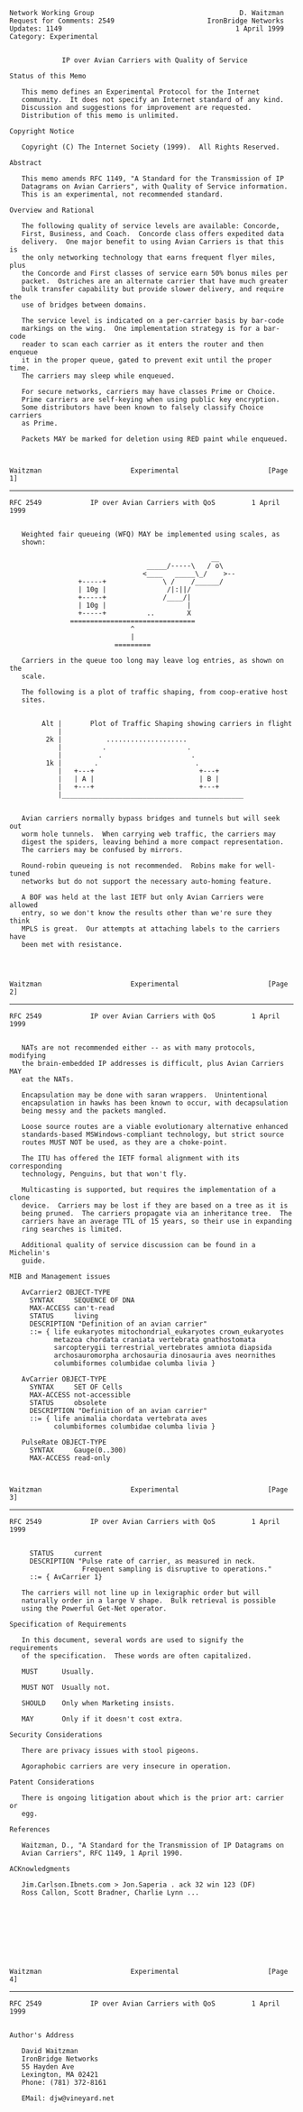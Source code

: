    Network Working Group                                    D. Waitzman
    Request for Comments: 2549                       IronBridge Networks
    Updates: 1149                                           1 April 1999
    Category: Experimental


                 IP over Avian Carriers with Quality of Service

    Status of this Memo

       This memo defines an Experimental Protocol for the Internet
       community.  It does not specify an Internet standard of any kind.
       Discussion and suggestions for improvement are requested.
       Distribution of this memo is unlimited.

    Copyright Notice

       Copyright (C) The Internet Society (1999).  All Rights Reserved.

    Abstract

       This memo amends RFC 1149, "A Standard for the Transmission of IP
       Datagrams on Avian Carriers", with Quality of Service information.
       This is an experimental, not recommended standard.

    Overview and Rational

       The following quality of service levels are available: Concorde,
       First, Business, and Coach.  Concorde class offers expedited data
       delivery.  One major benefit to using Avian Carriers is that this is
       the only networking technology that earns frequent flyer miles, plus
       the Concorde and First classes of service earn 50% bonus miles per
       packet.  Ostriches are an alternate carrier that have much greater
       bulk transfer capability but provide slower delivery, and require the
       use of bridges between domains.

       The service level is indicated on a per-carrier basis by bar-code
       markings on the wing.  One implementation strategy is for a bar-code
       reader to scan each carrier as it enters the router and then enqueue
       it in the proper queue, gated to prevent exit until the proper time.
       The carriers may sleep while enqueued.

       For secure networks, carriers may have classes Prime or Choice.
       Prime carriers are self-keying when using public key encryption.
       Some distributors have been known to falsely classify Choice carriers
       as Prime.

       Packets MAY be marked for deletion using RED paint while enqueued.



    Waitzman                      Experimental                      [Page 1]

------------------------------------------------------------------------

``` newpage
RFC 2549            IP over Avian Carriers with QoS         1 April 1999


   Weighted fair queueing (WFQ) MAY be implemented using scales, as
   shown:

                                                  __
                                  _____/-----\   / o\
                                 <____   _____\_/    >--
                 +-----+              \ /    /______/
                 | 10g |               /|:||/
                 +-----+              /____/|
                 | 10g |                    |
                 +-----+          ..        X
               ===============================
                              ^
                              |
                          =========

   Carriers in the queue too long may leave log entries, as shown on the
   scale.

   The following is a plot of traffic shaping, from coop-erative host
   sites.


        Alt |       Plot of Traffic Shaping showing carriers in flight
            |
         2k |           ....................
            |          .                    .
            |         .                      .
         1k |        .                        .
            |   +---+                          +---+
            |   | A |                          | B |
            |   +---+                          +---+
            |_____________________________________________


   Avian carriers normally bypass bridges and tunnels but will seek out
   worm hole tunnels.  When carrying web traffic, the carriers may
   digest the spiders, leaving behind a more compact representation.
   The carriers may be confused by mirrors.

   Round-robin queueing is not recommended.  Robins make for well-tuned
   networks but do not support the necessary auto-homing feature.

   A BOF was held at the last IETF but only Avian Carriers were allowed
   entry, so we don't know the results other than we're sure they think
   MPLS is great.  Our attempts at attaching labels to the carriers have
   been met with resistance.




Waitzman                      Experimental                      [Page 2]
```

------------------------------------------------------------------------

``` newpage
RFC 2549            IP over Avian Carriers with QoS         1 April 1999


   NATs are not recommended either -- as with many protocols, modifying
   the brain-embedded IP addresses is difficult, plus Avian Carriers MAY
   eat the NATs.

   Encapsulation may be done with saran wrappers.  Unintentional
   encapsulation in hawks has been known to occur, with decapsulation
   being messy and the packets mangled.

   Loose source routes are a viable evolutionary alternative enhanced
   standards-based MSWindows-compliant technology, but strict source
   routes MUST NOT be used, as they are a choke-point.

   The ITU has offered the IETF formal alignment with its corresponding
   technology, Penguins, but that won't fly.

   Multicasting is supported, but requires the implementation of a clone
   device.  Carriers may be lost if they are based on a tree as it is
   being pruned.  The carriers propagate via an inheritance tree.  The
   carriers have an average TTL of 15 years, so their use in expanding
   ring searches is limited.

   Additional quality of service discussion can be found in a Michelin's
   guide.

MIB and Management issues

   AvCarrier2 OBJECT-TYPE
     SYNTAX     SEQUENCE OF DNA
     MAX-ACCESS can't-read
     STATUS     living
     DESCRIPTION "Definition of an avian carrier"
     ::= { life eukaryotes mitochondrial_eukaryotes crown_eukaryotes
           metazoa chordata craniata vertebrata gnathostomata
           sarcopterygii terrestrial_vertebrates amniota diapsida
           archosauromorpha archosauria dinosauria aves neornithes
           columbiformes columbidae columba livia }

   AvCarrier OBJECT-TYPE
     SYNTAX     SET OF Cells
     MAX-ACCESS not-accessible
     STATUS     obsolete
     DESCRIPTION "Definition of an avian carrier"
     ::= { life animalia chordata vertebrata aves
           columbiformes columbidae columba livia }

   PulseRate OBJECT-TYPE
     SYNTAX     Gauge(0..300)
     MAX-ACCESS read-only



Waitzman                      Experimental                      [Page 3]
```

------------------------------------------------------------------------

``` newpage
RFC 2549            IP over Avian Carriers with QoS         1 April 1999


     STATUS     current
     DESCRIPTION "Pulse rate of carrier, as measured in neck.
                  Frequent sampling is disruptive to operations."
     ::= { AvCarrier 1}

   The carriers will not line up in lexigraphic order but will
   naturally order in a large V shape.  Bulk retrieval is possible
   using the Powerful Get-Net operator.

Specification of Requirements

   In this document, several words are used to signify the requirements
   of the specification.  These words are often capitalized.

   MUST      Usually.

   MUST NOT  Usually not.

   SHOULD    Only when Marketing insists.

   MAY       Only if it doesn't cost extra.

Security Considerations

   There are privacy issues with stool pigeons.

   Agoraphobic carriers are very insecure in operation.

Patent Considerations

   There is ongoing litigation about which is the prior art: carrier or
   egg.

References

   Waitzman, D., "A Standard for the Transmission of IP Datagrams on
   Avian Carriers", RFC 1149, 1 April 1990.

ACKnowledgments

   Jim.Carlson.Ibnets.com > Jon.Saperia . ack 32 win 123 (DF)
   Ross Callon, Scott Bradner, Charlie Lynn ...









Waitzman                      Experimental                      [Page 4]
```

------------------------------------------------------------------------

``` newpage
RFC 2549            IP over Avian Carriers with QoS         1 April 1999


Author's Address

   David Waitzman
   IronBridge Networks
   55 Hayden Ave
   Lexington, MA 02421
   Phone: (781) 372-8161

   EMail: djw@vineyard.net










































Waitzman                      Experimental                      [Page 5]
```

------------------------------------------------------------------------

``` newpage
RFC 2549            IP over Avian Carriers with QoS         1 April 1999


Full Copyright Statement

   Copyright (C) The Internet Society (1999).  All Rights Reserved.

   This document and translations of it may be copied and furnished to
   others, and derivative works that comment on or otherwise explain it
   or assist in its implementation may be prepared, copied, published
   and distributed, in whole or in part, without restriction of any
   kind, provided that the above copyright notice and this paragraph are
   included on all such copies and derivative works.  However, this
   document itself may not be modified in any way, such as by removing
   the copyright notice or references to the Internet Society or other
   Internet organizations, except as needed for the purpose of
   developing Internet standards in which case the procedures for
   copyrights defined in the Internet Standards process must be
   followed, or as required to translate it into languages other than
   English.

   The limited permissions granted above are perpetual and will not be
   revoked by the Internet Society or its successors or assigns.

   This document and the information contained herein is provided on an
   "AS IS" basis and THE INTERNET SOCIETY AND THE INTERNET ENGINEERING
   TASK FORCE DISCLAIMS ALL WARRANTIES, EXPRESS OR IMPLIED, INCLUDING
   BUT NOT LIMITED TO ANY WARRANTY THAT THE USE OF THE INFORMATION
   HEREIN WILL NOT INFRINGE ANY RIGHTS OR ANY IMPLIED WARRANTIES OF
   MERCHANTABILITY OR FITNESS FOR A PARTICULAR PURPOSE.
























Waitzman                      Experimental                      [Page 6]
```

